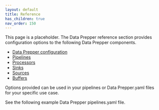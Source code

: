 ```yaml
---
layout: default
title: Reference
has_children: true
nav_order: 150
---
```


This page is a placeholder. The Data Prepper reference section provides configuration options to the following Data Prepper components.

- [Data Prepper configuration]({{site.url}}{{site.baseurl}}/opensearch/clients/data-prepper/data-prepper-configuration/)
- [Pipelines]({{site.url}}{{site.baseurl}}/opensearch/clients/data-prepper/pipelines/)
- [Processors]({{site.url}}{{site.baseurl}}/opensearch/clients/data-prepper/processors)
- [Sinks]({{site.url}}{{site.baseurl}}/opensearch/clients/data-prepper/sinks)
- [Sources]({{site.url}}{{site.baseurl}}/opensearch/clients/data-prepper/sources/)
- [Buffers]({{site.url}}{{site.baseurl}}/opensearch/clients/data-prepper/buffers/)

Options provided can be used in your pipelines or Data Prepper.yaml files for your specific use case.

See the following example Data Prepper pipelines.yaml file.

